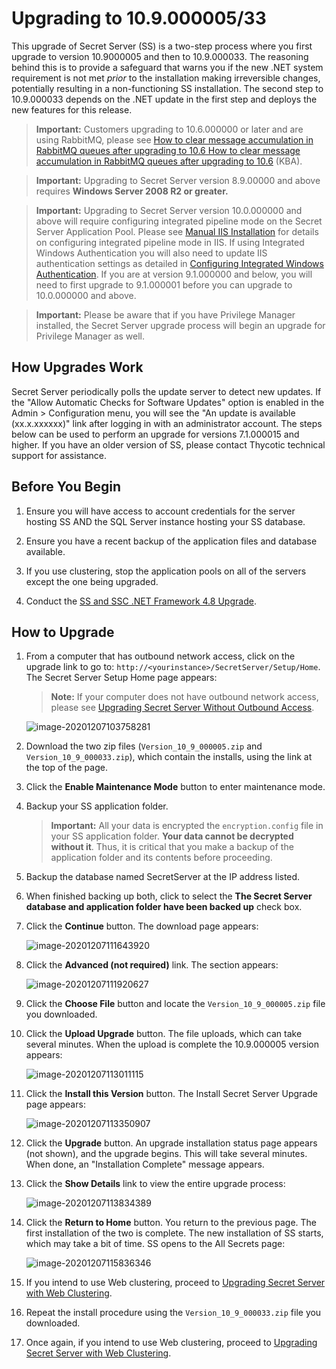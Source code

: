 [title]: # (Upgrading to 10.9.000005/33)
[tags]: # (Setup, Upgrade)
[priority]: # (1000)

# Upgrading to 10.9.000005/33

This upgrade of Secret Server (SS) is a two-step process where you first upgrade to version 10.9000005 and then to 10.9.000033. The reasoning behind this is to provide a safeguard that warns you if the new .NET system requirement is not met *prior* to the installation making irreversible changes, potentially resulting in a non-functioning SS installation. The second step to 10.9.000033 depends on the .NET update in the first step and deploys the new features for this release.

> **Important:** Customers upgrading to 10.6.000000 or later and are using RabbitMQ, please see [How to clear message accumulation in RabbitMQ queues after upgrading to 10.6](https://thycotic.force.com/support/s/article/How-to-clear-message-accumulation-in-RabbitMQ-queues-after-upgrading-to-10-6)[ How to clear message accumulation in RabbitMQ queues after upgrading to 10.6](https://thycotic.force.com/support/s/article/How-to-clear-message-accumulation-in-RabbitMQ-queues-after-upgrading-to-10-6) (KBA).

> **Important:** Upgrading to Secret Server version 8.9.00000 and above requires **Windows Server 2008 R2 or greater.** 

> **Important:** Upgrading to Secret Server version 10.0.000000 and above will require configuring integrated pipeline mode on the Secret Server Application Pool. Please  see [Manual IIS Installation](http://updates.thycotic.net/link.ashx?IisPiplineIntegratedKnowledgeBase) for details on configuring integrated pipeline mode in IIS. If using  Integrated Windows Authentication you will also need to update IIS  authentication settings as detailed in [Configuring Integrated Windows Authentication](../../../authentication/integrated-windows-authentication/configuring-iwa/index.md). If you are at version 9.1.000000 and below, you will need to first  upgrade to 9.1.000001 before you can upgrade to 10.0.000000 and above.

> **Important:** Please be aware that if you have Privilege Manager installed, the  Secret Server upgrade process will begin an upgrade for Privilege  Manager as well. 

## How Upgrades Work 

Secret Server periodically polls the update server to detect new updates. If the "Allow Automatic Checks for Software Updates" option is enabled in the Admin \> Configuration menu, you will see the "An update is available (xx.x.xxxxxx)" link after logging in with an administrator account.  The steps below can be used to  perform an upgrade for versions 7.1.000015 and higher. If you have an  older version of SS, please contact Thycotic technical  support for assistance. 

## Before You Begin

1. Ensure you will have access to account credentials for the server hosting SS AND the SQL Server instance hosting your SS database.

1. Ensure you have a recent backup of the application files and database available.

3. If you use clustering, stop the application pools on all of the servers except the one being upgraded.

1. Conduct the [SS and SSC .NET Framework 4.8 Upgrade](../net-4-8-upgrade/index.md).

## How to Upgrade

1. From a computer that has outbound network access, click on the upgrade link to go to: `http://<yourinstance>/SecretServer/Setup/Home`. The Secret Server Setup Home page appears:

   > **Note:** If your computer does not have outbound network access, please see [Upgrading Secret Server Without Outbound Access](../upgrading-without-outbound-access/index.md).

   ![image-20201207103758281](images/image-20201207103758281.png)

1. Download the two zip files (`Version_10_9_000005.zip` and `Version_10_9_000033.zip`), which contain the installs, using the link at the top of the page.

1. Click the **Enable Maintenance Mode** button to enter maintenance mode.
   
1. Backup your SS application folder.
   
   > **Important:** All your data is encrypted the `encryption.config` file in your SS application folder. **Your data cannot be decrypted without it**. Thus, it is critical that you make a backup of the application folder and its contents before proceeding.
   
1. Backup the database named SecretServer at the IP address listed.
   
1. When finished backing up both, click to select the **The Secret Server database and application folder have been backed up** check box. 
   
1. Click the **Continue** button. The download page appears:
   
   ![image-20201207111643920](images/image-20201207111643920.png)
   
1. Click the **Advanced (not required)** link. The section appears:
   
   ![image-20201207111920627](images/image-20201207111920627.png)
   
1. Click the **Choose File** button and locate the `Version_10_9_000005.zip` file you downloaded.
   
1. Click the **Upload Upgrade** button. The file uploads, which can take several minutes. When the upload is complete the 10.9.000005 version appears:
   
   ![image-20201207113011115](images/image-20201207113011115.png)
   
1. Click the **Install this Version** button. The Install Secret Server Upgrade page appears:

    ![image-20201207113350907](images/image-20201207113350907.png)

1. Click the **Upgrade** button. An upgrade installation status page appears (not shown), and the upgrade begins. This will take several minutes. When done, an "Installation Complete" message appears.

1. Click the **Show Details** link to view the entire upgrade process:

    ![image-20201207113834389](images/image-20201207113834389.png)

1. Click the **Return to Home** button. You return to the previous page. The first installation of the two is complete. The new installation of SS starts, which may take a bit of time. SS opens to the All Secrets page:

    ![image-20201207115836346](images/image-20201207115836346.png)

1. If you intend to use Web clustering, proceed to [Upgrading Secret Server with Web Clustering](../upgrading-with-web-clustering/index.md).

1. Repeat the install procedure using the `Version_10_9_000033.zip` file you downloaded. 

1. Once again, if you intend to use Web clustering, proceed to [Upgrading Secret Server with Web Clustering](../upgrading-with-web-clustering/index.md).
